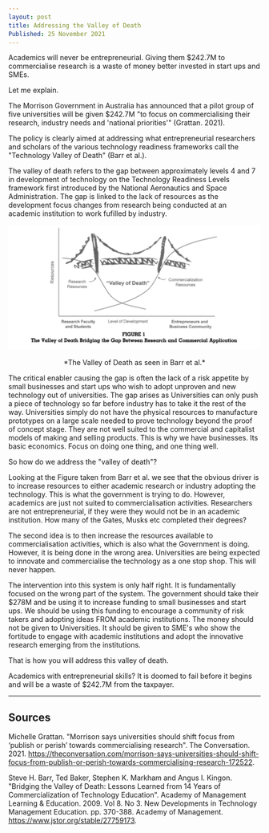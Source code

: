 ```yaml
---
layout: post
title: Addressing the Valley of Death
Published: 25 November 2021
---
```


Academics will never be entrepreneurial. Giving them $242.7M to commercialise research is a waste of money better invested in start ups and SMEs. 

Let me explain. 

The Morrison Government in Australia has announced that a pilot group of five universities will be given $242.7M "to focus on commercialising their research, industry needs and 'national priorities'" (Grattan. 2021).

The policy is clearly aimed at addressing what entrepreneurial researchers and scholars of the various technology readiness frameworks call the "Technology Valley of Death" (Barr et al.).

The valley of death refers to the gap between approximately levels 4 and 7 in development of technology on the Technology Readiness Levels framework first introduced by the National Aeronautics and Space Administration. The gap is linked to the lack of resources as the development focus changes from research being conducted at an academic institution to work fufilled by industry. 


![The Valley of Death as seen in Barr et al.](https://github.com/rhematt/rhematt.github.io/blob/main/_posts/images/ValleyofDeath.jpg?raw=true)
<p><div align="center">*The Valley of Death as seen in Barr et al.*</div>
</p>

The critical enabler causing the gap is often the lack of a risk appetite by small businesses and start ups who wish to adopt unproven and new technology out of universities. The gap arises as Universities can only push a piece of technology so far before industry has to take it the rest of the way. Universities simply do not have the physical resources to manufacture prototypes on a large scale needed to prove technology beyond the proof of concept stage. They are not well suited to the commercial and capitalist models of making and selling products. This is why we have businesses. Its basic economics. Focus on doing one thing, and one thing well. 

So how do we address the "valley of death"?

Looking at the Figure taken from Barr et al. we see that the obvious driver is to increase resources to either academic research or industry adopting the technology. This is what the government is trying to do. However, academics are just not suited to commercialisation activities. Researchers are not entrepreneurial, if they were they would not be in an academic institution. How many of the Gates, Musks etc completed their degrees?


The second idea is to then increase the resources available to commercialisation activities, which is also what the Government is doing. However, it is being done in the wrong area. Universities are being expected to innovate and commercialise the technology as a one stop shop. This will never happen. 

The intervention into this system is only half right. It is fundamentally focused on the wrong part of the system. The government should take their $278M and be using it to increase funding to small businesses and start ups. We should be using this funding to encourage a community of risk takers and adopting ideas FROM academic institutions. The money should not be given to Universities. It should be given to SME's who show the fortitude to engage with academic institutions and adopt the innovative research emerging from the institutions. 

That is how you will address this valley of death. 

Academics with entrepreneurial skills? It is doomed to fail before it begins and will be a waste of $242.7M from the taxpayer. 

---

## Sources

Michelle Grattan. "Morrison says universities should shift focus from ‘publish or perish’ towards commercialising research". The Conversation.  2021. https://theconversation.com/morrison-says-universities-should-shift-focus-from-publish-or-perish-towards-commercialising-research-172522.

Steve H. Barr, Ted Baker, Stephen K. Markham and Angus I. Kingon. "Bridging the Valley of Death: Lessons Learned from 14 Years of Commercialization of Technology Education". Academy of Management Learning & Education. 2009. Vol 8. No 3. New Developments in Technology Management Education. pp. 370-388. Academy of Management. https://www.jstor.org/stable/27759173.
